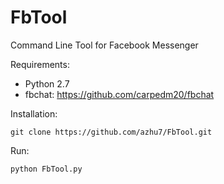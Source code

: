 # FbTool
Command Line Tool for Facebook Messenger

Requirements:  
- Python 2.7  
- fbchat: https://github.com/carpedm20/fbchat  

Installation:  
```
git clone https://github.com/azhu7/FbTool.git
```

Run:  
```
python FbTool.py  
```
